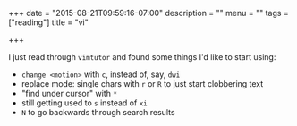 +++
date = "2015-08-21T09:59:16-07:00"
description = ""
menu = ""
tags = ["reading"]
title = "vi"

+++

I just read through `vimtutor` and found some things I'd like to start using:

* `change <motion>` with `c`, instead of, say, `dwi`
* replace mode: single chars with `r` or `R` to just start clobbering text
* "find under cursor" with `*`
* still getting used to `s` instead of `xi`
* `N` to go backwards through search results
